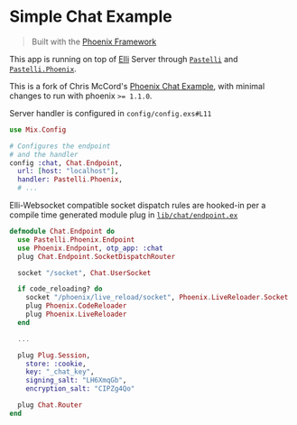 # Simple Chat Example
> Built with the [Phoenix Framework](https://github.com/phoenixframework/phoenix)

This app is running on top of [Elli](https://github.com/knutin/elli) Server through [`Pastelli`](https://github.com/zampino/pastelli) and
[`Pastelli.Phoenix`](//github.com/zampino/pastelli_phoenix).

This is a fork of Chris McCord's [Phoenix Chat Example](https://github.com/chrismccord/phoenix_chat_example),
with minimal changes to run with phoenix `>= 1.1.0`.

Server handler is configured in `config/config.exs#L11`

```elixir
use Mix.Config

# Configures the endpoint
# and the handler
config :chat, Chat.Endpoint,
  url: [host: "localhost"],
  handler: Pastelli.Phoenix,
  # ...
```

Elli-Websocket compatible socket dispatch rules are hooked-in per a
compile time generated module plug in
[`lib/chat/endpoint.ex`](https://github.com/zampino/phoenix-on-pastelli/blob/master/lib/chat/endpoint.ex)

```elixir
defmodule Chat.Endpoint do
  use Pastelli.Phoenix.Endpoint
  use Phoenix.Endpoint, otp_app: :chat
  plug Chat.Endpoint.SocketDispatchRouter

  socket "/socket", Chat.UserSocket

  if code_reloading? do
    socket "/phoenix/live_reload/socket", Phoenix.LiveReloader.Socket
    plug Phoenix.CodeReloader
    plug Phoenix.LiveReloader
  end

  ...

  plug Plug.Session,
    store: :cookie,
    key: "_chat_key",
    signing_salt: "LH6XmqGb",
    encryption_salt: "CIPZg4Qo"

  plug Chat.Router
end

```

